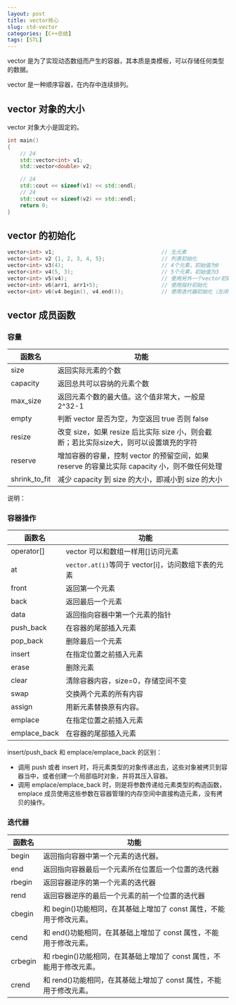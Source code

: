 ```yaml
---
layout: post
title: vector核心
slug: std-vector
categories: [C++总结]
tags: [STL]
---
```


vector 是为了实现动态数组而产生的容器，其本质是类模板，可以存储任何类型的数据。

vector 是一种顺序容器，在内存中连续排列。

## vector 对象的大小

vector 对象大小是固定的。

```cpp
int main()
{
    // 24
    std::vector<int> v1;
    std::vector<double> v2;

    // 24
    std::cout << sizeof(v1) << std::endl;
    // 24
    std::cout << sizeof(v2) << std::endl;
    return 0;
}
```

## vector 的初始化

```cpp
vector<int> v1;                                  // 无元素
vector<int> v2 {1, 2, 3, 4, 5};                  // 列表初始化
vector<int> v3(4);                               // 4个元素，初始值为0
vector<int> v4(5, 3);                            // 5个元素，初始值为3
vector<int> v5(v4);                              // 使用另外一个vector初始化，拷贝其所有元素
vector<int> v6(arr1, arr1+5);                    // 使用指针初始化
vector<int> v6(v4.begin(), v4.end());            // 使用迭代器初始化（左闭,右开）
```

## vector 成员函数

### 容量

| 函数名        | 功能                                                                                          |
| ------------- | --------------------------------------------------------------------------------------------- |
| size          | 返回实际元素的个数                                                                            |
| capacity      | 返回总共可以容纳的元素个数                                                                    |
| max_size      | 返回元素个数的最大值。这个值非常大，一般是 2^32-1                                             |
| empty         | 判断 vector 是否为空，为空返回 true 否则 false                                                |
| resize        | 改变 size，如果 resize 后比实际 size 小，则会截断；若比实际size大，则可以设置填充的字符             |
| reserve       | 增加容器的容量，控制 vector 的预留空间，如果 reserve 的容量比实际 capacity 小，则不做任何处理 |
| shrink_to_fit | 减少 capacity 到 size 的大小，即减小到 size 的大小                                            |

说明：

### 容器操作

| 函数名       | 功能                                               |
| ------------ | -------------------------------------------------- |
| operator[]   | vector 可以和数组一样用[]访问元素                  |
| at           | `vector.at(i)`等同于 vector[i]，访问数组下表的元素 |
| front        | 返回第一个元素                                     |
| back         | 返回最后一个元素                                   |
| data         | 返回指向容器中第一个元素的指针                     |
| push_back    | 在容器的尾部插入元素                               |
| pop_back     | 删除最后一个元素                                   |
| insert       | 在指定位置之前插入元素                             |
| erase        | 删除元素                                           |
| clear        | 清除容器内容，size=0，存储空间不变                 |
| swap         | 交换两个元素的所有内容                             |
| assign       | 用新元素替换原有内容。                             |
| emplace      | 在指定位置之前插入元素                             |
| emplace_back | 在容器的尾部插入元素                               |

insert/push_back 和 emplace/emplace_back 的区别：

- 调用 push 或者 insert 时，将元素类型的对象传递出去，这些对象被拷贝到容器当中，或者创建一个局部临时对象，并将其压入容器。
- 调用 emplace/emplace_back 时，则是将参数传递给元素类型的构造函数，emplace 成员使用这些参数在容器管理的内存空间中直接构造元素，没有拷贝的操作。

### 迭代器

| 函数名  | 功能                                                                 |
| ------- | -------------------------------------------------------------------- |
| begin   | 返回指向容器中第一个元素的迭代器。                                   |
| end     | 返回指向容器最后一个元素所在位置后一个位置的迭代器                   |
| rbegin  | 返回容器逆序的第一个元素的迭代器                                     |
| rend    | 返回容器逆序的最后一个元素的前一个位置的迭代器                       |
| cbegin  | 和 begin()功能相同，在其基础上增加了 const 属性，不能用于修改元素。  |
| cend    | 和 end()功能相同，在其基础上增加了 const 属性，不能用于修改元素。    |
| crbegin | 和 rbegin()功能相同，在其基础上增加了 const 属性，不能用于修改元素。 |
| crend   | 和 rend()功能相同，在其基础上增加了 const 属性，不能用于修改元素。   |
